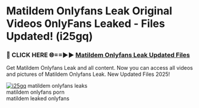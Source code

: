 # Matildem Onlyfans Leak Original Videos 0nlyFans Leaked - Files Updated! (i25gq)

<h3>🔴 CLICK HERE 🌐==►► <a href="https://tinyurl.com/2jnfzry5" rel="nofollow">Matildem Onlyfans Leak Updated Files</a></h3>

Get Matildem Onlyfans Leak and all content. Now you can access all videos and pictures of Matildem Onlyfans Leak. New Updated Files 2025!

[![i25gq](https://i.imgur.com/GyGTBgg.gif)](https://tinyurl.com/2jnfzry5)
matildem onlyfans leaks<br>
matildem onlyfans porn<br>
matildem leaked onlyfans